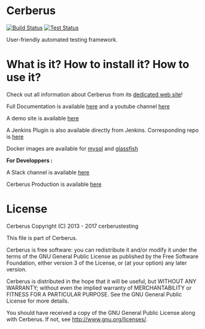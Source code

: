 # Cerberus 

[![Build Status](https://travis-ci.org/cerberustesting/cerberus-source.svg?branch=master)](//travis-ci.org/cerberustesting/cerberus-source)
[![Test Status](http://vm.cerberus-testing.org:28082/CerberusPROD/ResultCIV003?campaign=Cerberus_campaign&outputformat=svg&t=180131)](http://vm.cerberus-testing.org:28082/CerberusPROD/)

User-friendly automated testing framework.

# What is it? How to install it? How to use it?

Check out all information about Cerberus from its [dedicated web site](http://www.cerberus-testing.org/)!

Full Documentation is available [here](https://cerberustesting.github.io/documentation_en.html) and a youtube channel [here](https://www.youtube.com/channel/UCkG4csTjR0V5gl77BHhldBQ)

A demo site is available [here](http://demo.cerberus-testing.org)

A Jenkins Plugin is also available directly from Jenkins. Corresponding repo is [here](https://github.com/jenkinsci/cerberus-testing-plugin)

Docker images are available for [mysql](https://hub.docker.com/r/cerberustesting/cerberus-db-mysql/) and [glassfish](https://hub.docker.com/r/cerberustesting/cerberus-as-glassfish/) 

**For Developpers :**

A Slack channel is available [here](https://cerberustesting.slack.com)

Cerberus Production is available [here](http://prod.cerberus-testing.org)


# License

Cerberus Copyright (C) 2013 - 2017 cerberustesting

This file is part of Cerberus.

Cerberus is free software: you can redistribute it and/or modify
it under the terms of the GNU General Public License as published by
the Free Software Foundation, either version 3 of the License, or
(at your option) any later version.

Cerberus is distributed in the hope that it will be useful,
but WITHOUT ANY WARRANTY; without even the implied warranty of
MERCHANTABILITY or FITNESS FOR A PARTICULAR PURPOSE.  See the
GNU General Public License for more details.

You should have received a copy of the GNU General Public License
along with Cerberus.  If not, see <http://www.gnu.org/licenses/>.
